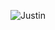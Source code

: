 ![Justin](https://images.pexels.com/photos/104827/cat-pet-animal-domestic-104827.jpeg?auto=compress&cs=tinysrgb&dpr=1&w=500)
